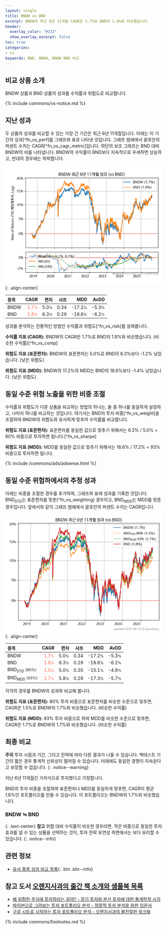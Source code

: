 ```yaml
---
layout: single
title: BNDW vs BND
excerpt: BNDW의 최근 6년 11개월 CAGR은 1.7%로 BND의 1.8%와 비슷했습니다.
header:
  overlay_color: "#333"
  show_overlay_excerpt: false
toc: true
categories:
- vs
keywords: BND, BNDW, BNDW BND 비교
---
```


## 비교 상품 소개


BNDW 상품과 BND 상품의 성과를 수익률과 위험도로 비교합니다.





{% include commons/vs-notice.md %}

## 지난 성과

두 상품의 성과를 비교할 수 있는 가장 긴 기간은 최근 6년 11개월입니다. 아래는 이 기간의 성과[^fn_vs_perf]를 그래프와 표로 나타낸 것입니다.
그래프 범례에서 괄호안의 퍼센트 수치는 CAGR[^fn_vs_cagr_metric]입니다.
하단의 보조 그래프는 BND 대비 BNDW의 비를 나타냅니다.
BNDW의 수익률이 BND보다 지속적으로 우세하면 상승하고, 반대의 경우에는 하락합니다.

![BNDW](/vs/images/bndw-vs-bnd_dual.png){: .align-center}

| **종목** | **CAGR** | **편차** | **샤프** | **MDD** | **AvDD** |
| :------------ | ------: | -----------: | -------: | ------: | -------: |
| BNDW | <span style="color: tomato">1.7<small>%</small></span> | 5.0<small>%</small> | 0.34 | -17.2<small>%</small> | -5.3<small>%</small> |
| BND | <span style="color: tomato">1.8<small>%</small></span> | 6.3<small>%</small> | 0.29 | -18.6<small>%</small> | -6.2<small>%</small> |

<!-- more -->


성과를 분석하는 전통적인 방법인 수익률과 위험도[^fn_vs_risk]를 살펴봅니다.

**수익률 지표 (CAGR):** BNDW의 CAGR은 1.7%로 BND의 1.8%와 비슷했습니다. (비슷한 수익률)[^fn_vs_comp]

**위험도 지표 (표준편차):** BNDW의 표준편차는 5.0%로 BND의 6.3%보다 -1.2% 낮았습니다. (낮은 위험도)

**위험도 지표 (MDD):** BNDW의 17.2%의 MDD는 BND의 18.6%보다 -1.4% 낮았습니다. (낮은 위험도)



## 동일 수준 위험 노출을 위한 비중 조절

수익률과 위험도가 다른 상품을 비교하는 방법의 하나는, 둘 중 하나를 동일하게 설정하고, 나머지 하나를 비교하는 것입니다.
여기서는 BND의 투자 비중[^fn_vs_weight]을 조절하여 BNDW의 위험도와 유사하게 맞추어 수익률를 비교합니다.

**위험도 지표 (표준편차):** 표준편차를 동일한 값으로 맞추기 위해서는 6.3% / 5.0% = 80% 비중으로 투자하면 됩니다.[^fn_vs_sharpe]

**위험도 지표 (MDD):** MDD를 동일한 값으로 맞추기 위해서는 18.6% / 17.2% = 93% 비중으로 투자하면 됩니다.


{% include /commons/ads/adsense.html %}



## 동일 수준 위험하에서의 추정 성과

아래는 비중을 조절한 경우를 추가하여, 그래프와 표에 성과를 기록한 것입니다.
BND<sub>STD</sub>는 표준편차를 맞춘[^fn_vs_weighting] 경우이고, BND<sub>MDD</sub>는 MDD를 맞춘 경우입니다.
앞에서와 같이 그래프 범례에서 괄호안의 퍼센트 수치는 CAGR입니다.


![BNDW](/vs/images/bndw-vs-bnd.png){: .align-center}



| **종목** | **CAGR** | **편차** | **샤프** | **MDD** | **AvDD** |
| :------------ | ------: | -----------: | -------: | ------: | -------: |
| BNDW | <span style="color: tomato">1.7<small>%</small></span> | 5.0<small>%</small> | 0.34 | -17.2<small>%</small> | -5.3<small>%</small> |
| BND | <span style="color: tomato">1.8<small>%</small></span> | 6.3<small>%</small> | 0.29 | -18.6<small>%</small> | -6.2<small>%</small> |
| BND<sub>STD</sub> <small>(80%)</small> | <span style="color: tomato">1.5<small>%</small></span> | 5.0<small>%</small> | 0.30 | -15.1<small>%</small> | -4.9<small>%</small> |
| BND<sub>MDD</sub> <small>(93%)</small> | <span style="color: tomato">1.7<small>%</small></span> | 5.8<small>%</small> | 0.29 | -17.3<small>%</small> | -5.7<small>%</small> |



각각의 경우를 BNDW의 성과와 비교해 봅니다.

**위험도 지표 (표준편차):** 80% 투자 비중으로 표준편차를 비슷한 수준으로 맞추면, CAGR은 1.5%로 BNDW의 1.7%와 비슷했습니다. (비슷한 수익률)

**위험도 지표 (MDD):** 93% 투자 비중으로 하여 MDD를 비슷한 수준으로 맞추면, CAGR은 1.7%로 BNDW의 1.7%와 비슷했습니다. (비슷한 수익률)




## 최종 비교

**주의** 투자 시점과 기간, 그리고 전략에 따라 다른 결과가 나올 수 있습니다. 백테스트 기간이 짧은 경우 통계적 신뢰성이 떨어질 수 있습니다. 미래에도 동일한 경향이 지속된다고 보장할 수 없습니다.
{: .notice--warning}

지난 6년 11개월간 거치식으로 투자했다고 가정합니다.

BND의 투자 비중을 조절하여 표준편차나 MDD를 동일하게 맞추면, CAGR이 평균 1.6%인 포트폴리오를 만들 수 있습니다.
이 포트폴리오는 BNDW의 1.7%와 비슷했습니다.

### BNDW ≒ BND
{: .text-center}
**참고** 위험 대비 수익률이 비슷한 경우라면, 적은 비중으로 동일한 투자 효과를 낼 수 있는 상품을 선택하는 것이, 투자 전략 유연성 측면에서는 보다 유리할 수 있습니다.
{: .notice--info}


## 관련 정보

- [유사 종목 성과 비교 목록](/vs/){: .btn .btn--info}


## 참고 도서 [오렌지사과의 출간 책 소개와 샘플북 목록](https://kongdori.tistory.com/691)

- [왜 위험한 주식에 투자하라는 걸까? - 장기 투자와 분산 투자에 대한 통계학적 시각](https://kongdori.tistory.com/421)
- [파이썬으로 그려보는 투자 포트폴리오 분석  - 정량적 투자 분석을 위한 입문서](https://kongdori.tistory.com/643)
- [구글 시트로 시작하는 투자 포트폴리오 분석 - 오렌지사과의 불친절한 워크북](https://kongdori.tistory.com/449)

{% include commons/footnotes.md %}